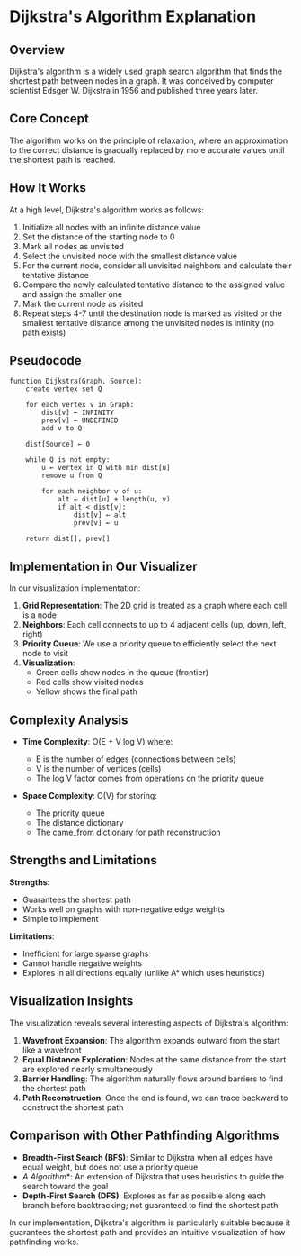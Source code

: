 # Dijkstra's Algorithm Explanation

## Overview

Dijkstra's algorithm is a widely used graph search algorithm that finds the shortest path between nodes in a graph. It was conceived by computer scientist Edsger W. Dijkstra in 1956 and published three years later.

## Core Concept

The algorithm works on the principle of relaxation, where an approximation to the correct distance is gradually replaced by more accurate values until the shortest path is reached. 

## How It Works

At a high level, Dijkstra's algorithm works as follows:

1. Initialize all nodes with an infinite distance value
2. Set the distance of the starting node to 0
3. Mark all nodes as unvisited
4. Select the unvisited node with the smallest distance value
5. For the current node, consider all unvisited neighbors and calculate their tentative distance
6. Compare the newly calculated tentative distance to the assigned value and assign the smaller one
7. Mark the current node as visited
8. Repeat steps 4-7 until the destination node is marked as visited or the smallest tentative distance among the unvisited nodes is infinity (no path exists)

## Pseudocode

```
function Dijkstra(Graph, Source):
    create vertex set Q
    
    for each vertex v in Graph:
        dist[v] ← INFINITY
        prev[v] ← UNDEFINED
        add v to Q
    
    dist[Source] ← 0
    
    while Q is not empty:
        u ← vertex in Q with min dist[u]
        remove u from Q
        
        for each neighbor v of u:
            alt ← dist[u] + length(u, v)
            if alt < dist[v]:
                dist[v] ← alt
                prev[v] ← u
    
    return dist[], prev[]
```

## Implementation in Our Visualizer

In our visualization implementation:

1. **Grid Representation**: The 2D grid is treated as a graph where each cell is a node
2. **Neighbors**: Each cell connects to up to 4 adjacent cells (up, down, left, right)
3. **Priority Queue**: We use a priority queue to efficiently select the next node to visit
4. **Visualization**: 
   - Green cells show nodes in the queue (frontier)
   - Red cells show visited nodes
   - Yellow shows the final path

## Complexity Analysis

- **Time Complexity**: O(E + V log V) where:
  - E is the number of edges (connections between cells)
  - V is the number of vertices (cells)
  - The log V factor comes from operations on the priority queue

- **Space Complexity**: O(V) for storing:
  - The priority queue
  - The distance dictionary
  - The came_from dictionary for path reconstruction

## Strengths and Limitations

**Strengths**:
- Guarantees the shortest path
- Works well on graphs with non-negative edge weights
- Simple to implement

**Limitations**:
- Inefficient for large sparse graphs
- Cannot handle negative weights
- Explores in all directions equally (unlike A* which uses heuristics)

## Visualization Insights

The visualization reveals several interesting aspects of Dijkstra's algorithm:

1. **Wavefront Expansion**: The algorithm expands outward from the start like a wavefront
2. **Equal Distance Exploration**: Nodes at the same distance from the start are explored nearly simultaneously
3. **Barrier Handling**: The algorithm naturally flows around barriers to find the shortest path
4. **Path Reconstruction**: Once the end is found, we can trace backward to construct the shortest path

## Comparison with Other Pathfinding Algorithms

- **Breadth-First Search (BFS)**: Similar to Dijkstra when all edges have equal weight, but does not use a priority queue
- **A* Algorithm**: An extension of Dijkstra that uses heuristics to guide the search toward the goal
- **Depth-First Search (DFS)**: Explores as far as possible along each branch before backtracking; not guaranteed to find the shortest path

In our implementation, Dijkstra's algorithm is particularly suitable because it guarantees the shortest path and provides an intuitive visualization of how pathfinding works.